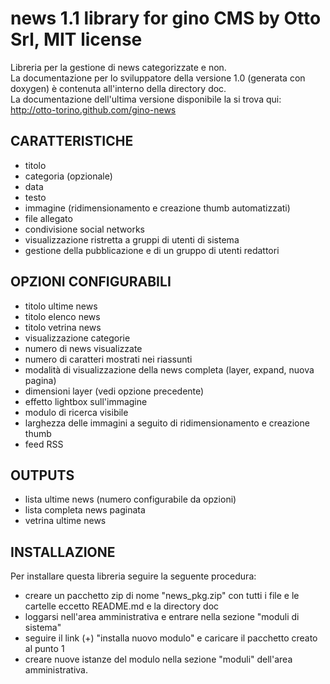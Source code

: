 news 1.1 library for gino CMS by Otto Srl, MIT license
===================================================================
Libreria per la gestione di news categorizzate e non.   
La documentazione per lo sviluppatore della versione 1.0 (generata con doxygen) è contenuta all'interno della directory doc.   
La documentazione dell'ultima versione disponibile la si trova qui:    
http://otto-torino.github.com/gino-news

CARATTERISTICHE
------------------------------
- titolo
- categoria (opzionale)
- data
- testo
- immagine (ridimensionamento e creazione thumb automatizzati)
- file allegato
- condivisione social networks
- visualizzazione ristretta a gruppi di utenti di sistema
- gestione della pubblicazione e di un gruppo di utenti redattori

OPZIONI CONFIGURABILI
------------------------------
- titolo ultime news
- titolo elenco news
- titolo vetrina news
- visualizzazione categorie
- numero di news visualizzate
- numero di caratteri mostrati nei riassunti
- modalità di visualizzazione della news completa (layer, expand, nuova pagina)
- dimensioni layer (vedi opzione precedente)
- effetto lightbox sull'immagine
- modulo di ricerca visibile
- larghezza delle immagini a seguito di ridimensionamento e creazione thumb
- feed RSS

OUTPUTS
------------------------------
- lista ultime news (numero configurabile da opzioni)
- lista completa news paginata
- vetrina ultime news

INSTALLAZIONE
------------------------------
Per installare questa libreria seguire la seguente procedura:

- creare un pacchetto zip di nome "news_pkg.zip" con tutti i file e le cartelle eccetto README.md e la directory doc
- loggarsi nell'area amministrativa e entrare nella sezione "moduli di sistema"
- seguire il link (+) "installa nuovo modulo" e caricare il pacchetto creato al punto 1
- creare nuove istanze del modulo nella sezione "moduli" dell'area amministrativa.
